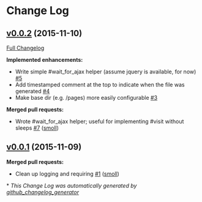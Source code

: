 # Change Log

## [v0.0.2](https://github.com/smoll/page-objectify/tree/v0.0.2) (2015-11-10)
[Full Changelog](https://github.com/smoll/page-objectify/compare/v0.0.1...v0.0.2)

**Implemented enhancements:**

- Write simple \#wait\_for\_ajax helper \(assume jquery is available, for now\) [\#5](https://github.com/smoll/page-objectify/issues/5)
- Add timestamped comment at the top to indicate when the file was generated [\#4](https://github.com/smoll/page-objectify/issues/4)
- Make base dir \(e.g. /pages\) more easily configurable [\#3](https://github.com/smoll/page-objectify/issues/3)

**Merged pull requests:**

- Wrote \#wait\_for\_ajax helper; useful for implementing \#visit without sleeps [\#7](https://github.com/smoll/page-objectify/pull/7) ([smoll](https://github.com/smoll))

## [v0.0.1](https://github.com/smoll/page-objectify/tree/v0.0.1) (2015-11-09)
**Merged pull requests:**

- Clean up logging and requiring [\#1](https://github.com/smoll/page-objectify/pull/1) ([smoll](https://github.com/smoll))



\* *This Change Log was automatically generated by [github_changelog_generator](https://github.com/skywinder/Github-Changelog-Generator)*